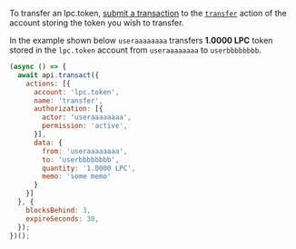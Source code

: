 To transfer an lpc.token, [submit a transaction](01_how-to-submit-a-transaction.md) to the [`transfer`](https://github.com/leopays-core/leopays.contracts/blob/52fbd4ac7e6c38c558302c48d00469a4bed35f7c/contracts/lpc.token/include/lpc.token/lpc.token.hpp#L83) action of the account storing the token you wish to transfer.

In the example shown below `useraaaaaaaa` transfers **1.0000 LPC** token stored in the `lpc.token` account from `useraaaaaaaa` to `userbbbbbbbb`.
```javascript
(async () => {
  await api.transact({
    actions: [{
      account: 'lpc.token',
      name: 'transfer',
      authorization: [{
        actor: 'useraaaaaaaa',
        permission: 'active',
      }],
      data: {
        from: 'useraaaaaaaa',
        to: 'userbbbbbbbb',
        quantity: '1.0000 LPC',
        memo: 'some memo'
      }
    }]
  }, {
    blocksBehind: 3,
    expireSeconds: 30,
  });
})();
```